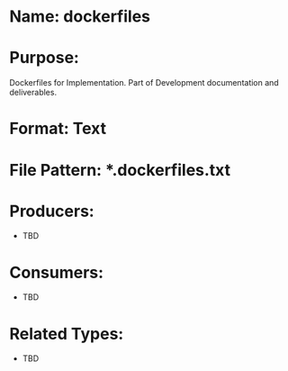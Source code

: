 # Name: dockerfiles

# Purpose:
Dockerfiles for Implementation. Part of Development documentation and deliverables.

# Format: Text

# File Pattern: *.dockerfiles.txt

# Producers:
- TBD

# Consumers:
- TBD

# Related Types:
- TBD
